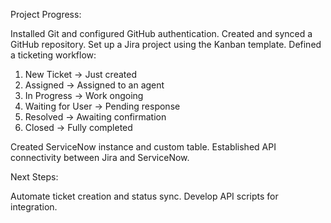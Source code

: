 Project Progress:

Installed Git and configured GitHub authentication.
Created and synced a GitHub repository.
Set up a Jira project using the Kanban template.
Defined a ticketing workflow:
  1. New Ticket → Just created
  2. Assigned → Assigned to an agent
  3. In Progress → Work ongoing
  4. Waiting for User → Pending response
  5. Resolved → Awaiting confirmation
  6. Closed → Fully completed

Created ServiceNow instance and custom table.
Established API connectivity between Jira and ServiceNow.

Next Steps:

Automate ticket creation and status sync.
Develop API scripts for integration.

